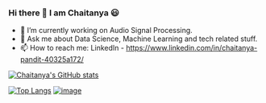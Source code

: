 ### Hi there 👋 I am Chaitanya 😃


- 🔭 I’m currently working on Audio Signal Processing.
- 💬 Ask me about Data Science, Machine Learning and tech related stuff.
- 📫 How to reach me: LinkedIn - https://www.linkedin.com/in/chaitanya-pandit-40325a172/

[![Chaitanya's GitHub stats](https://github-readme-stats.vercel.app/api?username=ChaitanyaPandit1998&show_icons=true&theme=radical)](https://github.com/ChaitanyaPandit1998/github-readme-stats)


[![Top Langs](https://github-readme-stats.vercel.app/api/top-langs/?username=ChaitanyaPandit1998&show_icons=true&theme=radical)](https://github.com/ChaitanyaPandit1998/github-readme-stats)
[![image](https://img.shields.io/badge/LinkedIn-0077B5?style=for-the-badge&logo=linkedin&logoColor=white)](https://www.linkedin.com/in/chaitanya-pandit-40325a172/)
<!--
**ChaitanyaPandit1998/ChaitanyaPandit1998** is a ✨ _special_ ✨ repository because its `README.md` (this file) appears on your GitHub profile.

Here are some ideas to get you started:

- 🔭 I’m currently working on ...
- 🌱 I’m currently learning ...
- 👯 I’m looking to collaborate on ...
- 🤔 I’m looking for help with ...
- 💬 Ask me about ...
- 📫 How to reach me: ...
- 😄 Pronouns: ...
- ⚡ Fun fact: ...
-->
